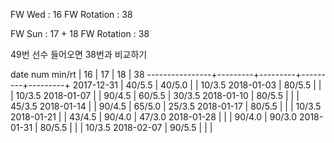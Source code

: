 FW Wed      : 16 
FW Rotation : 38

FW Sun      : 17 + 18
FW Rotation :      38

49번 선수 들어오면 38번과 비교하기

date num min/rt |    16   |    17   |    18   |    38
----------------+---------+---------+---------+---------+
2017-12-31      |  40/5.5 |  40/5.0 |         |  10/3.5
2018-01-03      |  80/5.5 |         |         |  10/3.5
2018-01-07      |         |  90/4.5 |  60/5.5 |  30/3.5
2018-01-10      |  80/5.5 |         |         |  45/3.5
2018-01-14      |         |  90/4.5 |  65/5.0 |  25/3.5
2018-01-17      |  80/5.5 |         |         |  10/3.5
2018-01-21      |         |  43/4.5 |  90/4.0 |  47/3.0
2018-01-28      |         |         |  90/4.0 |  90/3.0
2018-01-31      |  80/5.5 |         |         |  10/3.5
2018-02-07      |  90/5.5 |         |         |        

